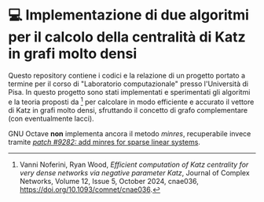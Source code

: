 # 💻 Implementazione di due algoritmi per il calcolo della centralità di Katz in grafi molto densi

Questo repository contiene i codici e la relazione di un progetto portato a termine per il corso
di "Laboratorio computazionale" presso l'Università di Pisa. In questo progetto sono stati implementati e
sperimentati gli algoritmi e la teoria
proposti da [^1] per calcolare in modo efficiente e accurato il vettore di Katz in grafi 
molto densi, sfruttando il concetto di grafo complementare (con eventualmente lacci).

GNU Octave **non** implementa ancora il metodo *minres*, recuperabile invece tramite [*patch #9282:* add minres for sparse linear systems](https://savannah.gnu.org/patch/index.php?func=detailitem&item_id=9282).

[^1]: Vanni Noferini, Ryan Wood, *Efficient computation of Katz centrality for very dense networks via negative parameter Katz*, Journal of Complex Networks, Volume 12, Issue 5, October 2024, cnae036, https://doi.org/10.1093/comnet/cnae036.